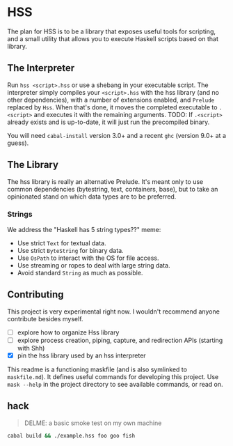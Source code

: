 # HSS

The plan for HSS is to be a library that exposes useful tools for scripting,
and a small utility that allows you to execute Haskell scripts based on that library.

## The Interpreter

Run `hss <script>.hss` or use a shebang in your executable script.
The interpreter simply compiles your `<script>.hss` with the hss library (and no other dependencies),
with a number of extensions enabled, and `Prelude` replaced by `Hss`.
When that's done, it moves the completed executable to `.<script>` and executes it with the remaining arguments.
TODO: If `.<script>` already exists and is up-to-date, it will just run the precompiled binary.

You will need `cabal-install` version 3.0+ and a recent `ghc` (version 9.0+ at a guess).

## The Library

The hss library is really an alternative Prelude.
It's meant only to use common dependencies (bytestring, text, containers, base),
but to take an opinionated stand on which data types are to be preferred.

### Strings

We address the "Haskell has 5 string types??" meme:
- Use strict `Text` for textual data.
- Use strict `ByteString` for binary data.
- Use `OsPath` to interact with the OS for file access.
- Use streaming or ropes to deal with large string data.
- Avoid standard `String` as much as possible.

## Contributing

This project is very experimental right now.
I wouldn't recommend anyone contribute besides myself.

- [ ] explore how to organize Hss library
- [ ] explore process creation, piping, capture, and redirection APIs (starting with Shh)
- [x] pin the hss library used by an hss interpreter

This readme is a functioning maskfile (and is also symlinked to `maskfile.md`).
It defines useful commands for developing this project.
Use `mask --help` in the project directory to see available commands, or read on.

## hack

> DELME: a basic smoke test on my own machine

```sh
cabal build && ./example.hss foo goo fish
```
